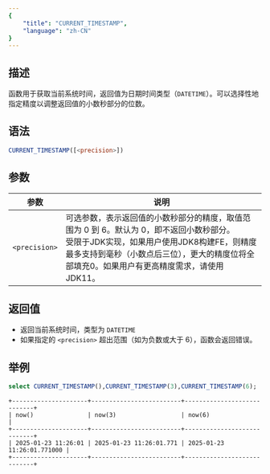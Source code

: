 ```yaml
---
{
    "title": "CURRENT_TIMESTAMP",
    "language": "zh-CN"
}
---
```


<!-- 
Licensed to the Apache Software Foundation (ASF) under one
or more contributor license agreements.  See the NOTICE file
distributed with this work for additional information
regarding copyright ownership.  The ASF licenses this file
to you under the Apache License, Version 2.0 (the
"License"); you may not use this file except in compliance
with the License.  You may obtain a copy of the License at

  http://www.apache.org/licenses/LICENSE-2.0

Unless required by applicable law or agreed to in writing,
software distributed under the License is distributed on an
"AS IS" BASIS, WITHOUT WARRANTIES OR CONDITIONS OF ANY
KIND, either express or implied.  See the License for the
specific language governing permissions and limitations
under the License.
-->

## 描述
函数用于获取当前系统时间，返回值为日期时间类型（`DATETIME`）。可以选择性地指定精度以调整返回值的小数秒部分的位数。

## 语法

```sql
CURRENT_TIMESTAMP([<precision>])
```

## 参数

| 参数            | 说明                                                                                                                                  |
|---------------|-------------------------------------------------------------------------------------------------------------------------------------|
| `<precision>` | 可选参数，表示返回值的小数秒部分的精度，取值范围为 0 到 6。默认为 0，即不返回小数秒部分。 <br/>受限于JDK实现，如果用户使用JDK8构建FE，则精度最多支持到毫秒（小数点后三位），更大的精度位将全部填充0。如果用户有更高精度需求，请使用JDK11。 |

## 返回值
- 返回当前系统时间，类型为 `DATETIME`
- 如果指定的 `<precision>` 超出范围（如为负数或大于 6），函数会返回错误。

## 举例

```sql
select CURRENT_TIMESTAMP(),CURRENT_TIMESTAMP(3),CURRENT_TIMESTAMP(6);
```

```text
+---------------------+-------------------------+----------------------------+
| now()               | now(3)                  | now(6)                     |
+---------------------+-------------------------+----------------------------+
| 2025-01-23 11:26:01 | 2025-01-23 11:26:01.771 | 2025-01-23 11:26:01.771000 |
+---------------------+-------------------------+----------------------------+
```